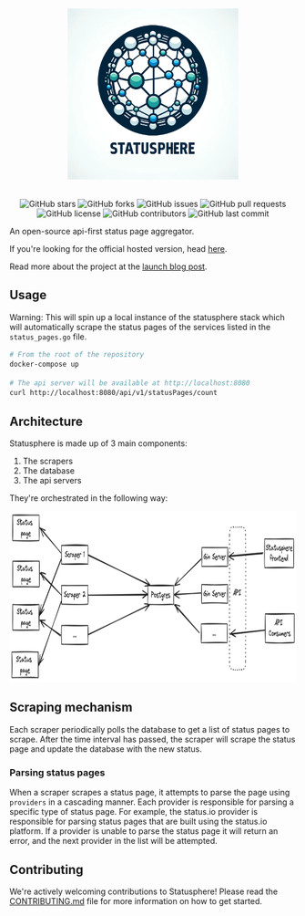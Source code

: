 <div align="center">
<img src="./docs/static/statusphere-white.png" width="300" height="300" alt="Statusphere logo">
</div>
<br/>

<div align="center">

![GitHub stars](https://img.shields.io/github/stars/metoro-io/statusphere?style=social)
![GitHub forks](https://img.shields.io/github/forks/metoro-io/statusphere?style=social)
![GitHub issues](https://img.shields.io/github/issues/metoro-io/statusphere)
![GitHub pull requests](https://img.shields.io/github/issues-pr/metoro-io/statusphere)
![GitHub license](https://img.shields.io/github/license/metoro-io/statusphere)
![GitHub contributors](https://img.shields.io/github/contributors/metoro-io/statusphere)
![GitHub last commit](https://img.shields.io/github/last-commit/metoro-io/statusphere)

</div>

An open-source api-first status page aggregator.

If you're looking for the official hosted version, head [here](https://metoro.io/statusphere).

Read more about the project at the [launch blog post](https://metoro.io/blog/statusphere).

## Usage

Warning: This will spin up a local instance of the statusphere stack which will automatically scrape the status pages of
the services listed in the `status_pages.go` file.

```bash
# From the root of the repository
docker-compose up

# The api server will be available at http://localhost:8080
curl http://localhost:8080/api/v1/statusPages/count
```

## Architecture

Statusphere is made up of 3 main components:

1. The scrapers
2. The database
3. The api servers

They're orchestrated in the following way:

<div align="center">
<img src="./docs/static/statusphere-architecture-white.png" height="300" alt="Statusphere logo">
</div>


## Scraping mechanism

Each scraper periodically polls the database to get a list of status pages to scrape. 
After the time interval has passed, the scraper will scrape the status page and update the database with the new status.

### Parsing status pages

When a scraper scrapes a status page, it attempts to parse the page using `providers` in a cascading manner.
Each provider is responsible for parsing a specific type of status page. For example, the status.io provider is responsible for parsing status pages that are built using the status.io platform.
If a provider is unable to parse the status page it will return an error, and the next provider in the list will be attempted.


## Contributing

We're actively welcoming contributions to Statusphere! Please read the [CONTRIBUTING.md](CONTRIBUTING.md) file for more information on how to get started.